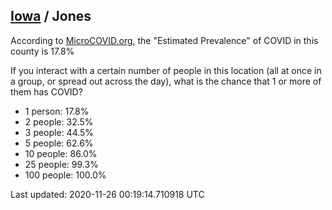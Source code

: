 
## [Iowa](/united-states/iowa) / Jones

According to [MicroCOVID.org](http://microcovid.org),
the "Estimated Prevalence" of COVID in this county is 17.8%

If you interact with a certain number of people in this location
(all at once in a group, or spread out across the day), what is the chance that
1 or more of them has COVID?

- 1 person: 17.8%
- 2 people: 32.5%
- 3 people: 44.5%
- 5 people: 62.6%
- 10 people: 86.0%
- 25 people: 99.3%
- 100 people: 100.0%

Last updated: 2020-11-26 00:19:14.710918 UTC
